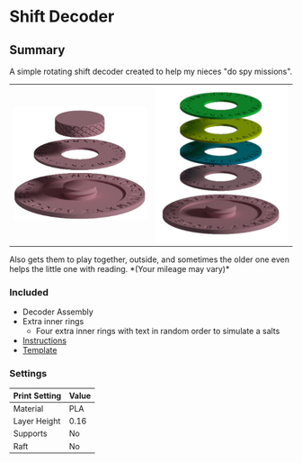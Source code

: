 Shift Decoder
===

Summary 
---
A simple rotating shift decoder created to help my nieces "do spy missions". 

<table width="100%">
<tr>
<td width="50%"> <img width='320px' src='./images/DecoderAssy.png'/></td>
<td width="50%"> <img width='320px' src='./images/Keys.png'/></td>
</tr>
</table>
Also gets them to play together, outside, and sometimes the older one even helps the little one with reading. *(Your mileage may vary)*

### Included
  * Decoder Assembly
  * Extra inner rings
	  * Four extra inner rings with text in random order to simulate a salts 
  * [Instructions](./docs/Instructions.pdf)
  * [Template](./docs/Mission_Template.tex)

### Settings
| Print Setting | Value |
| --- | --- |
| Material | PLA |
| Layer Height | 0.16 |
| Supports | No |
| Raft | No |


